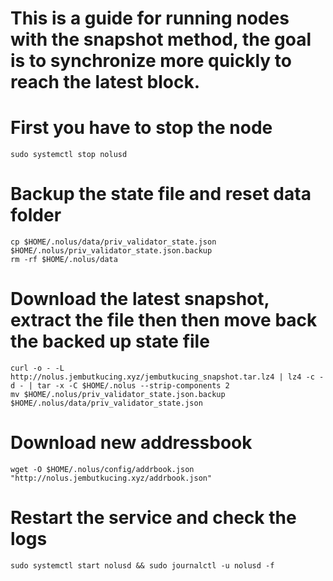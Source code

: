# This is a guide for running nodes with the snapshot method, the goal is to synchronize more quickly to reach the latest block.

# First you have to stop the node
```
sudo systemctl stop nolusd
```

# Backup the state file and reset data folder
```
cp $HOME/.nolus/data/priv_validator_state.json $HOME/.nolus/priv_validator_state.json.backup
rm -rf $HOME/.nolus/data
```

# Download the latest snapshot, extract the file then then move back the backed up state file
```
curl -o - -L http://nolus.jembutkucing.xyz/jembutkucing_snapshot.tar.lz4 | lz4 -c -d - | tar -x -C $HOME/.nolus --strip-components 2
mv $HOME/.nolus/priv_validator_state.json.backup $HOME/.nolus/data/priv_validator_state.json
```

# Download new addressbook
```
wget -O $HOME/.nolus/config/addrbook.json "http://nolus.jembutkucing.xyz/addrbook.json"
```

# Restart the service and check the logs
```
sudo systemctl start nolusd && sudo journalctl -u nolusd -f
```





